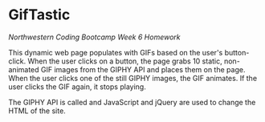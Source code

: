 # GifTastic

*Northwestern Coding Bootcamp Week 6 Homework*

This dynamic web page populates with GIFs based on the user's button-click. When the user clicks on a button, the page grabs 10 static, non-animated GIF images from the GIPHY API and places them on the page. When the user clicks one of the still GIPHY images, the GIF animates. If the user clicks the GIF again, it stops playing.

The GIPHY API is called and JavaScript and jQuery are used to change the HTML of the site.
